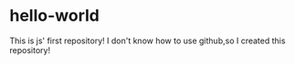 # hello-world
This is js' first repository!
I don't know how to use github,so I created this repository!
